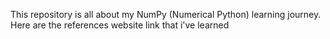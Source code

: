 This repository is all about my NumPy (Numerical Python) learning journey. Here are the references website link that i've learned
